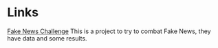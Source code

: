 # Links 
[Fake News Challenge](http://www.fakenewschallenge.org/) This is a project to try to combat Fake News, they have data and some results.
